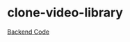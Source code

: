 # clone-video-library
[Backend Code](https://github.com/vinaybajjuri58/learn-finance-backend/tree/development)
